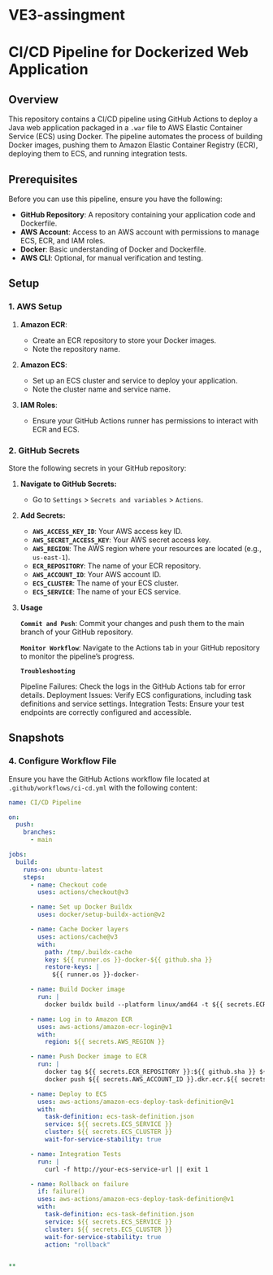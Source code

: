# VE3-assingment
# CI/CD Pipeline for Dockerized Web Application

## Overview

This repository contains a CI/CD pipeline using GitHub Actions to deploy a Java web application packaged in a `.war` file to AWS Elastic Container Service (ECS) using Docker. The pipeline automates the process of building Docker images, pushing them to Amazon Elastic Container Registry (ECR), deploying them to ECS, and running integration tests.

## Prerequisites

Before you can use this pipeline, ensure you have the following:

- **GitHub Repository**: A repository containing your application code and Dockerfile.
- **AWS Account**: Access to an AWS account with permissions to manage ECS, ECR, and IAM roles.
- **Docker**: Basic understanding of Docker and Dockerfile.
- **AWS CLI**: Optional, for manual verification and testing.

## Setup

### 1. **AWS Setup**

1. **Amazon ECR**:
   - Create an ECR repository to store your Docker images.
   - Note the repository name.

2. **Amazon ECS**:
   - Set up an ECS cluster and service to deploy your application.
   - Note the cluster name and service name.

3. **IAM Roles**:
   - Ensure your GitHub Actions runner has permissions to interact with ECR and ECS.

### 2. **GitHub Secrets**

Store the following secrets in your GitHub repository:

1. **Navigate to GitHub Secrets:**
   - Go to `Settings` > `Secrets and variables` > `Actions`.

2. **Add Secrets:**
   - **`AWS_ACCESS_KEY_ID`**: Your AWS access key ID.
   - **`AWS_SECRET_ACCESS_KEY`**: Your AWS secret access key.
   - **`AWS_REGION`**: The AWS region where your resources are located (e.g., `us-east-1`).
   - **`ECR_REPOSITORY`**: The name of your ECR repository.
   - **`AWS_ACCOUNT_ID`**: Your AWS account ID.
   - **`ECS_CLUSTER`**: The name of your ECS cluster.
   - **`ECS_SERVICE`**: The name of your ECS service.
3. **Usage**

    **`Commit and Push`**:
        Commit your changes and push them to the main branch of your GitHub repository.

    **`Monitor Workflow`**:
        Navigate to the Actions tab in your GitHub repository to monitor the pipeline’s progress.

    **`Troubleshooting`**

    Pipeline Failures: Check the logs in the GitHub Actions tab for error details.
    Deployment Issues: Verify ECS configurations, including task definitions and service settings.
    Integration Tests: Ensure your test endpoints are correctly configured and accessible.

## Snapshots


### 4. **Configure Workflow File**

Ensure you have the GitHub Actions workflow file located at `.github/workflows/ci-cd.yml` with the following content:

```yaml
name: CI/CD Pipeline

on:
  push:
    branches:
      - main

jobs:
  build:
    runs-on: ubuntu-latest
    steps:
      - name: Checkout code
        uses: actions/checkout@v3

      - name: Set up Docker Buildx
        uses: docker/setup-buildx-action@v2

      - name: Cache Docker layers
        uses: actions/cache@v3
        with:
          path: /tmp/.buildx-cache
          key: ${{ runner.os }}-docker-${{ github.sha }}
          restore-keys: |
            ${{ runner.os }}-docker-

      - name: Build Docker image
        run: |
          docker buildx build --platform linux/amd64 -t ${{ secrets.ECR_REPOSITORY }}:${{ github.sha }} .

      - name: Log in to Amazon ECR
        uses: aws-actions/amazon-ecr-login@v1
        with:
          region: ${{ secrets.AWS_REGION }}

      - name: Push Docker image to ECR
        run: |
          docker tag ${{ secrets.ECR_REPOSITORY }}:${{ github.sha }} ${{ secrets.AWS_ACCOUNT_ID }}.dkr.ecr.${{ secrets.AWS_REGION }}.amazonaws.com/${{ secrets.ECR_REPOSITORY }}:${{ github.sha }}
          docker push ${{ secrets.AWS_ACCOUNT_ID }}.dkr.ecr.${{ secrets.AWS_REGION }}.amazonaws.com/${{ secrets.ECR_REPOSITORY }}:${{ github.sha }}

      - name: Deploy to ECS
        uses: aws-actions/amazon-ecs-deploy-task-definition@v1
        with:
          task-definition: ecs-task-definition.json
          service: ${{ secrets.ECS_SERVICE }}
          cluster: ${{ secrets.ECS_CLUSTER }}
          wait-for-service-stability: true

      - name: Integration Tests
        run: |
          curl -f http://your-ecs-service-url || exit 1

      - name: Rollback on failure
        if: failure()
        uses: aws-actions/amazon-ecs-deploy-task-definition@v1
        with:
          task-definition: ecs-task-definition.json
          service: ${{ secrets.ECS_SERVICE }}
          cluster: ${{ secrets.ECS_CLUSTER }}
          wait-for-service-stability: true
          action: "rollback"


**


